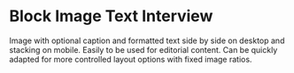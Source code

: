 # Block Image Text Interview

Image with optional caption and formatted text side by side on desktop and stacking on mobile. Easily to be used for editorial content. Can be quickly adapted for more controlled layout options with fixed image ratios.
